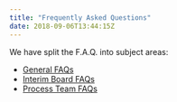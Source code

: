 ```yaml
---
title: "Frequently Asked Questions"
date: 2018-09-06T13:44:15Z
---
```


We have split the F.A.Q. into subject areas:

* [General FAQs](/info/general-faq)
* [Interim Board FAQs](/info/interim-board-faq)
* [Process Team FAQs](/info/process-team-faq)
